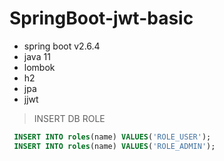 # SpringBoot-jwt-basic

-   spring boot v2.6.4
-   java 11
-   lombok
-   h2
-   jpa
-   jjwt

> INSERT DB ROLE

```sql
 INSERT INTO roles(name) VALUES('ROLE_USER');
 INSERT INTO roles(name) VALUES('ROLE_ADMIN');
```
